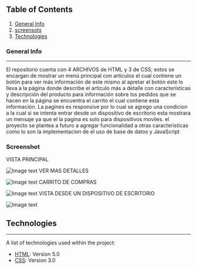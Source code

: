 ## Table of Contents
1. [General Info](#general-info)
2. [screensots](#screenshot)
3. [Technologies](#technologies)
### General Info
***
El repositorio cuenta con 4 ARCHIVOS de HTML y 3 de CSS; estos se encargan de mostrar un menú principal con artículos el cual contiene un botón para ver más información de este mismo al apretar el botón este lo lleva a la página donde describe el artículo más a detalle con características y descripción del producto para información sobre los pedidos que se hacen en la página se encuentra el carrito el cual contiene esta información. La pagines es responsive por lo cual se agrego una condicion a la cual si se intenta entrar desde un dispositivo de escritorio esta mostrara un mensaje ya que el la pagina es solo para dispositivos moviles. el proyecto se plantea a futuro a agregar funcionalidad a otras características como lo son la implementacion de el uso de base de datos y JavaScript
### Screenshot
VISTA PRINCIPAL



![Image text](./imagenes/Menu-principal.jpg)
VER MAS DETALLES




![Image text](./imagenes/caracteristicas%20del%20producto.jpg)
CARRITO DE COMPRAS




![Image text](./imagenes/carrito.jpg)
VISTA DESDE UN DISPOSITIVO DE ESCRITORIO




![Image text](./imagenes/responsive.png)

## Technologies
***
A list of technologies used within the project:
* [HTML](HTML): Version 5.0
* [CSS](CSS): Version 3.0
